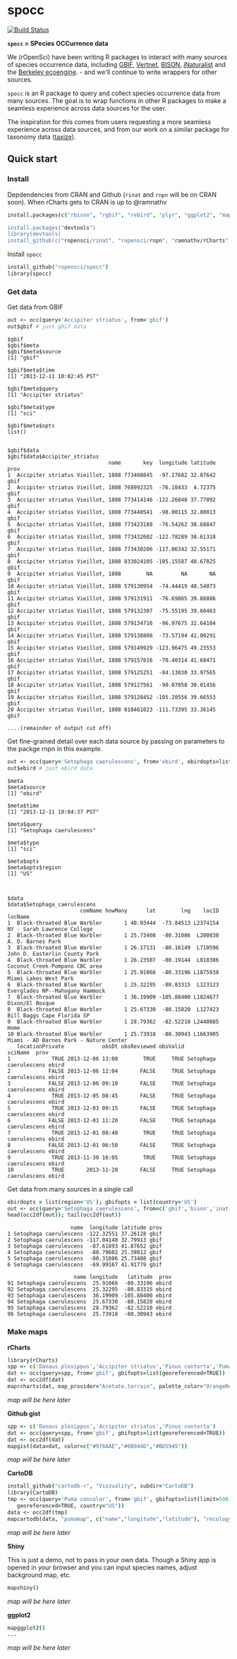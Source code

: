 spocc
========

[![Build Status](https://api.travis-ci.org/ropensci/spocc.png)](https://travis-ci.org/ropensci/spocc)

**`spocc` = SPecies OCCurrence data**


We (rOpenSci) have been writing R packages to interact with many sources of species occurrence data, including [GBIF][gbif], [Vertnet][vertnet], [BISON][bison], [iNaturalist][inat] and the [Berkeley ecoengine][ecoengine]. - and we'll continue to write wrappers for other sources. 

`spocc` is an R package to query and collect species occurrence data from many sources. The goal is to wrap functions in other R packages to make a seamless experience across data sources for the user. 

The inspiration for this comes from users requesting a more seamless experience across data sources, and from our work on a similar package for taxonomy data ([taxize][taxize]).

## Quick start

### Install

Depdendencies from CRAN and Github (`rinat` and `rnpn` will be on CRAN soon). When rCharts gets to CRAN is up to @ramnathv

```coffee
install.packages(c("rbison", "rgbif", "rebird", "plyr", "ggplot2", "maps", "maptools", "sp", "lubridate", "RColorBrewer", "httr", "rgdal", "RJSONIO", "data".table", "assertthat"))

install.packages("devtools")
library(devtools)
install_github(c("ropensci/rinat", "ropensci/rnpn", "ramnathv/rCharts"))
```

Install `spocc`

```coffee
install_github("ropensci/spocc")
library(spocc)
```

### Get data

Get data from GBIF

```coffee
out <- occ(query='Accipiter striatus', from='gbif')
out$gbif # just gbif data
```

```
$gbif
$gbif$meta
$gbif$meta$source
[1] "gbif"

$gbif$meta$time
[1] "2013-12-11 10:02:45 PST"

$gbif$meta$query
[1] "Accipiter striatus"

$gbif$meta$type
[1] "sci"

$gbif$meta$opts
list()


$gbif$data
$gbif$data$Accipiter_striatus
                                name       key  longitude latitude prov
1  Accipiter striatus Vieillot, 1808 773408845  -97.27682 32.87642 gbif
2  Accipiter striatus Vieillot, 1808 768992325  -76.10433  4.72375 gbif
3  Accipiter striatus Vieillot, 1808 773414146 -122.26848 37.77092 gbif
4  Accipiter striatus Vieillot, 1808 773440541  -98.00115 32.80013 gbif
5  Accipiter striatus Vieillot, 1808 773423188  -76.54262 38.68847 gbif
6  Accipiter striatus Vieillot, 1808 773432602 -122.78289 38.61318 gbif
7  Accipiter striatus Vieillot, 1808 773430206 -117.06342 32.55171 gbif
8  Accipiter striatus Vieillot, 1808 833024105 -105.15587 40.67825 gbif
9  Accipiter striatus Vieillot, 1808        NA         NA       NA gbif
10 Accipiter striatus Vieillot, 1808 579130954  -74.44419 40.54073 gbif
11 Accipiter striatus Vieillot, 1808 579131911  -76.69865 39.88886 gbif
12 Accipiter striatus Vieillot, 1808 579132307  -75.55195 39.60463 gbif
13 Accipiter striatus Vieillot, 1808 579134716  -96.97675 32.64104 gbif
14 Accipiter striatus Vieillot, 1808 579138808  -73.57194 41.00291 gbif
15 Accipiter striatus Vieillot, 1808 579149929 -123.96475 49.23553 gbif
16 Accipiter striatus Vieillot, 1808 579157816  -70.40314 41.68471 gbif
17 Accipiter striatus Vieillot, 1808 579125251  -84.13030 33.97565 gbif
18 Accipiter striatus Vieillot, 1808 579127561  -90.07058 30.01456 gbif
19 Accipiter striatus Vieillot, 1808 579128452 -105.20556 39.66553 gbif
20 Accipiter striatus Vieillot, 1808 818461023 -111.73395 33.36145 gbif

....(remainder of output cut off)
```

Get fine-grained detail over each data source by passing on parameters to the packge rnpn in this example.

```coffee
out <- occ(query='Setophaga caerulescens', from='ebird', ebirdopts=list(region='US'))
out$ebird # just ebird data
```


```
$meta
$meta$source
[1] "ebird"

$meta$time
[1] "2013-12-11 10:04:37 PST"

$meta$query
[1] "Setophaga caerulescens"

$meta$type
[1] "sci"

$meta$opts
$meta$opts$region
[1] "US"



$data
$data$Setophaga_caerulescens
                       comName howMany      lat        lng    locID                                locName
1  Black-throated Blue Warbler       1 40.93444  -73.84513 L2374154            NY - Sarah Lawrence College
2  Black-throated Blue Warbler       1 25.73408  -80.31086  L200830                      A. D. Barnes Park
3  Black-throated Blue Warbler       1 26.17131  -80.16149  L710596          John D. Easterlin County Park
4  Black-throated Blue Warbler       1 26.23507  -80.19144  L818386         Coconut Creek-Pompano CBC area
5  Black-throated Blue Warbler       1 25.91066  -80.33196 L1875938                  Miami Lakes West Park
6  Black-throated Blue Warbler       1 25.32295  -80.83315  L123123        Everglades NP--Mahogany Hammock
7  Black-throated Blue Warbler       1 36.19909 -105.88400 L1824677                        Dixon/El Bosque
8  Black-throated Blue Warbler       1 25.67330  -80.15820  L127423             Bill Baggs Cape Florida SP
9  Black-throated Blue Warbler       1 28.79362  -82.52210 L2440885                                   Home
10 Black-throated Blue Warbler       1 25.73918  -80.30943 L1663905 Miami - AD Barnes Park - Nature Center
   locationPrivate            obsDt obsReviewed obsValid                sciName  prov
1             TRUE 2013-12-06 13:00        TRUE     TRUE Setophaga caerulescens ebird
2            FALSE 2013-12-06 12:04       FALSE     TRUE Setophaga caerulescens ebird
3            FALSE 2013-12-06 09:10       FALSE     TRUE Setophaga caerulescens ebird
4             TRUE 2013-12-05 08:45       FALSE     TRUE Setophaga caerulescens ebird
5             TRUE 2013-12-03 09:15       FALSE     TRUE Setophaga caerulescens ebird
6            FALSE 2013-12-01 11:20       FALSE     TRUE Setophaga caerulescens ebird
7             TRUE 2013-12-01 08:40        TRUE     TRUE Setophaga caerulescens ebird
8            FALSE 2013-12-01 06:50       FALSE     TRUE Setophaga caerulescens ebird
9             TRUE 2013-11-30 16:05        TRUE     TRUE Setophaga caerulescens ebird
10            TRUE       2013-11-28       FALSE     TRUE Setophaga caerulescens ebird
```

Get data from many sources in a single call

```coffee
ebirdopts = list(region='US'); gbifopts = list(country='US')
out <- occ(query='Setophaga caerulescens', from=c('gbif','bison','inat','ebird'), gbifopts=gbifopts, ebirdopts=ebirdopts)
head(occ2df(out)); tail(occ2df(out))
```

```
                    name  longitude latitude prov
1 Setophaga caerulescens -122.32551 37.26128 gbif
2 Setophaga caerulescens -117.04148 32.79913 gbif
3 Setophaga caerulescens  -87.61893 41.87652 gbif
4 Setophaga caerulescens  -80.79602 25.39812 gbif
5 Setophaga caerulescens  -80.31086 25.73408 gbif
6 Setophaga caerulescens  -69.99167 41.91779 gbif

                     name longitude   latitude  prov
91 Setophaga caerulescens  25.91066  -80.33196 ebird
92 Setophaga caerulescens  25.32295  -80.83315 ebird
93 Setophaga caerulescens  36.19909 -105.88400 ebird
94 Setophaga caerulescens  25.67330  -80.15820 ebird
95 Setophaga caerulescens  28.79362  -82.52210 ebird
96 Setophaga caerulescens  25.73918  -80.30943 ebird
```

### Make maps

**rCharts**

```coffee
library(rCharts)
spp <- c('Danaus plexippus','Accipiter striatus','Pinus contorta','Puma concolor','Ursus americanus','Gymnogyps californianus')
dat <- occ(query=spp, from='gbif', gbifopts=list(georeferenced=TRUE))
dat <- occ2df(dat)
maprcharts(dat, map_provider="Acetate.terrain", palette_color="OrangeRed")
```

*map will be here later*


**Github gist**

```coffee
spp <- c('Danaus plexippus','Accipiter striatus','Pinus contorta')
dat <- occ(query=spp, from='gbif', gbifopts=list(georeferenced=TRUE))
dat <- occ2df(dat)
mapgist(data=dat, color=c("#976AAE","#6B944D","#BD5945"))
```

*map will be here later*


**CartoDB**

```coffee
install_github("cartodb-r", "Vizzuality", subdir="CartoDB")
library(CartoDB)
tmp <- occ(query='Puma concolor', from='gbif', gbifopts=list(limit=500, 
   georeferenced=TRUE, country="US"))
data <- occ2df(tmp)
mapcartodb(data, "pumamap", c("name","longitude","latitude"), "recology")
```

*map will be here later*


**Shiny**

This is just a demo, not to pass in your own data. Though a Shiny app is opened in your browser and you can input species names, adjust background map, etc.

```coffee
mapshiny()
```

*map will be here later*


**ggplot2**

```coffee
mapggplot2()
...
```

*map will be here later*

[gbif]: https://github.com/ropensci/rgbif
[vertnet]: https://github.com/ropensci/rvertnet
[bison]: https://github.com/ropensci/rbison
[inat]: https://github.com/ropensci/rinat
[taxize]: https://github.com/ropensci/taxize
[ecoengine]: https://github.com/ropensci/ecoengine